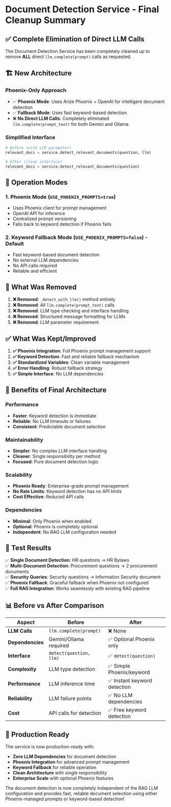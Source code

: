 # Document Detection Service - Final Cleanup Summary

## ✅ **Complete Elimination of Direct LLM Calls**

The Document Detection Service has been completely cleaned up to remove **ALL** direct `llm.complete(prompt)` calls as requested.

## 🏗️ **New Architecture**

### **Phoenix-Only Approach**
- ✅ **Phoenix Mode**: Uses Arize Phoenix + OpenAI for intelligent document detection
- ✅ **Fallback Mode**: Uses fast keyword-based detection
- ❌ **No Direct LLM Calls**: Completely eliminated `llm.complete(prompt_text)` for both Gemini and Ollama

### **Simplified Interface**
```python
# Before (with LLM parameter)
relevant_docs = service.detect_relevant_documents(question, llm)

# After (clean interface)
relevant_docs = service.detect_relevant_documents(question)
```

## 🔄 **Operation Modes**

### 1. **Phoenix Mode** (`USE_PHOENIX_PROMPTS=true`)
- Uses Phoenix client for prompt management
- OpenAI API for inference
- Centralized prompt versioning
- Falls back to keyword detection if Phoenix fails

### 2. **Keyword Fallback Mode** (`USE_PHOENIX_PROMPTS=false`) - Default
- Fast keyword-based document detection
- No external LLM dependencies
- No API calls required
- Reliable and efficient

## 🧹 **What Was Removed**

1. **❌ Removed**: `_detect_with_llm()` method entirely
2. **❌ Removed**: All `llm.complete(prompt_text)` calls
3. **❌ Removed**: LLM type checking and interface handling
4. **❌ Removed**: Structured message formatting for LLMs
5. **❌ Removed**: LLM parameter requirement

## ✅ **What Was Kept/Improved**

1. **✅ Phoenix Integration**: Full Phoenix prompt management support
2. **✅ Keyword Detection**: Fast and reliable fallback mechanism
3. **✅ Standardized Variables**: Clean variable management
4. **✅ Error Handling**: Robust fallback strategy
5. **✅ Simple Interface**: No LLM dependencies

## 🎯 **Benefits of Final Architecture**

### **Performance**
- **Faster**: Keyword detection is immediate
- **Reliable**: No LLM timeouts or failures
- **Consistent**: Predictable document selection

### **Maintainability**
- **Simpler**: No complex LLM interface handling
- **Cleaner**: Single responsibility per method
- **Focused**: Pure document detection logic

### **Scalability**
- **Phoenix Ready**: Enterprise-grade prompt management
- **No Rate Limits**: Keyword detection has no API limits
- **Cost Effective**: Reduced API calls

### **Dependencies**
- **Minimal**: Only Phoenix when enabled
- **Optional**: Phoenix is completely optional
- **Independent**: No RAG LLM configuration needed

## 🧪 **Test Results**

✅ **Single Document Detection**: HR questions → HR Bylaws  
✅ **Multi-Document Detection**: Procurement questions → 2 procurement documents  
✅ **Security Queries**: Security questions → Information Security document  
✅ **Phoenix Fallback**: Graceful fallback when Phoenix not configured  
✅ **Full RAG Integration**: Works seamlessly with existing RAG pipeline  

## 📊 **Before vs After Comparison**

| Aspect | Before | After |
|--------|--------|-------|
| **LLM Calls** | `llm.complete(prompt)` | ❌ None |
| **Dependencies** | Gemini/Ollama required | ✅ Optional Phoenix only |
| **Interface** | `detect(question, llm)` | ✅ `detect(question)` |
| **Complexity** | LLM type detection | ✅ Simple Phoenix/keyword |
| **Performance** | LLM inference time | ✅ Instant keyword detection |
| **Reliability** | LLM failure points | ✅ No LLM dependencies |
| **Cost** | API calls for detection | ✅ Free keyword detection |

## 🚀 **Production Ready**

The service is now production-ready with:
- **Zero LLM Dependencies** for document detection
- **Phoenix Integration** for advanced prompt management
- **Keyword Fallback** for reliable operation
- **Clean Architecture** with single responsibility
- **Enterprise Scale** with optional Phoenix features

The document detection is now completely independent of the RAG LLM configuration and provides fast, reliable document selection using either Phoenix-managed prompts or keyword-based detection!